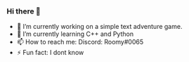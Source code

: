 ### Hi there 👋

- 🔭 I’m currently working on a simple text adventure game.
- 🌱 I’m currently learning C++ and Python
- 📫 How to reach me: Discord: Roomy#0065
- ⚡ Fun fact: I dont know

<!--
**Roomy6/Roomy6** is a ✨ _special_ ✨ repository because its `README.md` (this file) appears on your GitHub profile.

Here are some ideas to get you started:
-->
